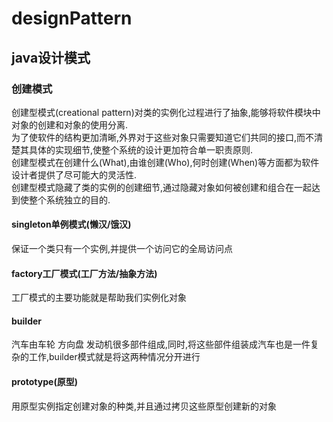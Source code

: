 # designPattern
## java设计模式
### 创建模式
创建型模式(creational pattern)对类的实例化过程进行了抽象,能够将软件模块中对象的创建和对象的使用分离.  
为了使软件的结构更加清晰,外界对于这些对象只需要知道它们共同的接口,而不清楚其具体的实现细节,使整个系统的设计更加符合单一职责原则.  
创建型模式在创建什么(What),由谁创建(Who),何时创建(When)等方面都为软件设计者提供了尽可能大的灵活性.  
创建型模式隐藏了类的实例的创建细节,通过隐藏对象如何被创建和组合在一起达到使整个系统独立的目的.  
#### singleton单例模式(懒汉/饿汉)
保证一个类只有一个实例,并提供一个访问它的全局访问点
#### factory工厂模式(工厂方法/抽象方法)
工厂模式的主要功能就是帮助我们实例化对象
#### builder
汽车由车轮 方向盘 发动机很多部件组成,同时,将这些部件组装成汽车也是一件复杂的工作,builder模式就是将这两种情况分开进行
#### prototype(原型)
用原型实例指定创建对象的种类,并且通过拷贝这些原型创建新的对象
